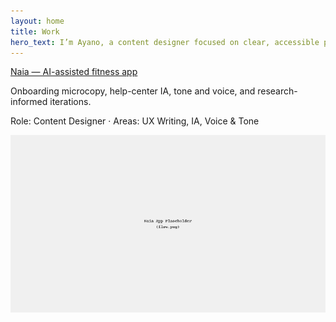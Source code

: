 ```yaml
---
layout: home
title: Work
hero_text: I’m Ayano, a content designer focused on clear, accessible product content—UX writing, content systems, and AI-assisted workflows.
---
```


<article class="item">
  <a class="title" href="/projects/naia/">Naia — AI-assisted fitness app</a>
  <p class="desc">Onboarding microcopy, help-center IA, tone and voice, and research-informed iterations.</p>
  <p class="meta">Role: Content Designer · Areas: UX Writing, IA, Voice & Tone</p>
  <a href="/projects/naia/">
    <img class="thumb" src="/projects/naia/images/flow.png" alt="Naia case study preview">
  </a>
</article>
